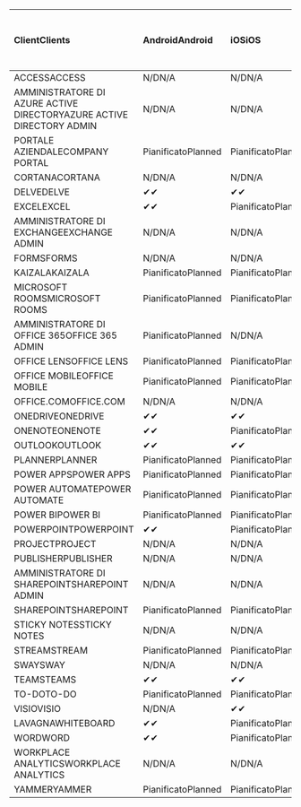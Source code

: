 <!-- This file is generated automatically. Changes made to this file will be overwritten.-->
|<span data-ttu-id="12869-101">Client</span><span class="sxs-lookup"><span data-stu-id="12869-101">Clients</span></span>|<span data-ttu-id="12869-102">Android</span><span class="sxs-lookup"><span data-stu-id="12869-102">Android</span></span>|<span data-ttu-id="12869-103">iOS</span><span class="sxs-lookup"><span data-stu-id="12869-103">iOS</span></span>|<span data-ttu-id="12869-104">Mac</span><span class="sxs-lookup"><span data-stu-id="12869-104">Mac</span></span>|<span data-ttu-id="12869-105">Windows 10</span><span class="sxs-lookup"><span data-stu-id="12869-105">Windows 10</span></span><br><span data-ttu-id="12869-106">Desktop</span><span class="sxs-lookup"><span data-stu-id="12869-106">Desktop</span></span>|<span data-ttu-id="12869-107">Windows 10</span><span class="sxs-lookup"><span data-stu-id="12869-107">Windows 10</span></span><br><span data-ttu-id="12869-108">App moderne</span><span class="sxs-lookup"><span data-stu-id="12869-108">Modern Apps</span></span>|
|:-|:-|:-|:-|:-|:-|
|<span data-ttu-id="12869-109">ACCESS</span><span class="sxs-lookup"><span data-stu-id="12869-109">ACCESS</span></span>|<span data-ttu-id="12869-110">N/D</span><span class="sxs-lookup"><span data-stu-id="12869-110">N/A</span></span>|<span data-ttu-id="12869-111">N/D</span><span class="sxs-lookup"><span data-stu-id="12869-111">N/A</span></span>|<span data-ttu-id="12869-112">N/D</span><span class="sxs-lookup"><span data-stu-id="12869-112">N/A</span></span>|<span data-ttu-id="12869-113">Pianificato</span><span class="sxs-lookup"><span data-stu-id="12869-113">Planned</span></span>|<span data-ttu-id="12869-114">N/D</span><span class="sxs-lookup"><span data-stu-id="12869-114">N/A</span></span>|
|<span data-ttu-id="12869-115">AMMINISTRATORE DI AZURE ACTIVE DIRECTORY</span><span class="sxs-lookup"><span data-stu-id="12869-115">AZURE ACTIVE DIRECTORY ADMIN</span></span>|<span data-ttu-id="12869-116">N/D</span><span class="sxs-lookup"><span data-stu-id="12869-116">N/A</span></span>|<span data-ttu-id="12869-117">N/D</span><span class="sxs-lookup"><span data-stu-id="12869-117">N/A</span></span>|<span data-ttu-id="12869-118">N/D</span><span class="sxs-lookup"><span data-stu-id="12869-118">N/A</span></span>|<span data-ttu-id="12869-119">Pianificato</span><span class="sxs-lookup"><span data-stu-id="12869-119">Planned</span></span>|<span data-ttu-id="12869-120">N/D</span><span class="sxs-lookup"><span data-stu-id="12869-120">N/A</span></span>|
|<span data-ttu-id="12869-121">PORTALE AZIENDALE</span><span class="sxs-lookup"><span data-stu-id="12869-121">COMPANY PORTAL</span></span>|<span data-ttu-id="12869-122">Pianificato</span><span class="sxs-lookup"><span data-stu-id="12869-122">Planned</span></span>|<span data-ttu-id="12869-123">Pianificato</span><span class="sxs-lookup"><span data-stu-id="12869-123">Planned</span></span>|<span data-ttu-id="12869-124">Pianificato</span><span class="sxs-lookup"><span data-stu-id="12869-124">Planned</span></span>|<span data-ttu-id="12869-125">N/D</span><span class="sxs-lookup"><span data-stu-id="12869-125">N/A</span></span>|<span data-ttu-id="12869-126">Pianificato</span><span class="sxs-lookup"><span data-stu-id="12869-126">Planned</span></span>|
|<span data-ttu-id="12869-127">CORTANA</span><span class="sxs-lookup"><span data-stu-id="12869-127">CORTANA</span></span>|<span data-ttu-id="12869-128">N/D</span><span class="sxs-lookup"><span data-stu-id="12869-128">N/A</span></span>|<span data-ttu-id="12869-129">N/D</span><span class="sxs-lookup"><span data-stu-id="12869-129">N/A</span></span>|<span data-ttu-id="12869-130">N/D</span><span class="sxs-lookup"><span data-stu-id="12869-130">N/A</span></span>|<span data-ttu-id="12869-131">N/D</span><span class="sxs-lookup"><span data-stu-id="12869-131">N/A</span></span>|<span data-ttu-id="12869-132">Pianificato</span><span class="sxs-lookup"><span data-stu-id="12869-132">Planned</span></span>|
|<span data-ttu-id="12869-133">DELVE</span><span class="sxs-lookup"><span data-stu-id="12869-133">DELVE</span></span>|<span data-ttu-id="12869-134">✔</span><span class="sxs-lookup"><span data-stu-id="12869-134">✔</span></span>|<span data-ttu-id="12869-135">✔</span><span class="sxs-lookup"><span data-stu-id="12869-135">✔</span></span>|<span data-ttu-id="12869-136">N/D</span><span class="sxs-lookup"><span data-stu-id="12869-136">N/A</span></span>|<span data-ttu-id="12869-137">N/D</span><span class="sxs-lookup"><span data-stu-id="12869-137">N/A</span></span>|<span data-ttu-id="12869-138">N/D</span><span class="sxs-lookup"><span data-stu-id="12869-138">N/A</span></span>|
|<span data-ttu-id="12869-139">EXCEL</span><span class="sxs-lookup"><span data-stu-id="12869-139">EXCEL</span></span>|<span data-ttu-id="12869-140">✔</span><span class="sxs-lookup"><span data-stu-id="12869-140">✔</span></span>|<span data-ttu-id="12869-141">Pianificato</span><span class="sxs-lookup"><span data-stu-id="12869-141">Planned</span></span>|<span data-ttu-id="12869-142">Pianificato</span><span class="sxs-lookup"><span data-stu-id="12869-142">Planned</span></span>|<span data-ttu-id="12869-143">Pianificato</span><span class="sxs-lookup"><span data-stu-id="12869-143">Planned</span></span>|<span data-ttu-id="12869-144">N/D</span><span class="sxs-lookup"><span data-stu-id="12869-144">N/A</span></span>|
|<span data-ttu-id="12869-145">AMMINISTRATORE DI EXCHANGE</span><span class="sxs-lookup"><span data-stu-id="12869-145">EXCHANGE ADMIN</span></span>|<span data-ttu-id="12869-146">N/D</span><span class="sxs-lookup"><span data-stu-id="12869-146">N/A</span></span>|<span data-ttu-id="12869-147">N/D</span><span class="sxs-lookup"><span data-stu-id="12869-147">N/A</span></span>|<span data-ttu-id="12869-148">N/D</span><span class="sxs-lookup"><span data-stu-id="12869-148">N/A</span></span>|<span data-ttu-id="12869-149">✔</span><span class="sxs-lookup"><span data-stu-id="12869-149">✔</span></span>|<span data-ttu-id="12869-150">N/D</span><span class="sxs-lookup"><span data-stu-id="12869-150">N/A</span></span>|
|<span data-ttu-id="12869-151">FORMS</span><span class="sxs-lookup"><span data-stu-id="12869-151">FORMS</span></span>|<span data-ttu-id="12869-152">N/D</span><span class="sxs-lookup"><span data-stu-id="12869-152">N/A</span></span>|<span data-ttu-id="12869-153">N/D</span><span class="sxs-lookup"><span data-stu-id="12869-153">N/A</span></span>|<span data-ttu-id="12869-154">N/D</span><span class="sxs-lookup"><span data-stu-id="12869-154">N/A</span></span>|<span data-ttu-id="12869-155">N/D</span><span class="sxs-lookup"><span data-stu-id="12869-155">N/A</span></span>|<span data-ttu-id="12869-156">N/D</span><span class="sxs-lookup"><span data-stu-id="12869-156">N/A</span></span>|
|<span data-ttu-id="12869-157">KAIZALA</span><span class="sxs-lookup"><span data-stu-id="12869-157">KAIZALA</span></span>|<span data-ttu-id="12869-158">Pianificato</span><span class="sxs-lookup"><span data-stu-id="12869-158">Planned</span></span>|<span data-ttu-id="12869-159">Pianificato</span><span class="sxs-lookup"><span data-stu-id="12869-159">Planned</span></span>|<span data-ttu-id="12869-160">N/D</span><span class="sxs-lookup"><span data-stu-id="12869-160">N/A</span></span>|<span data-ttu-id="12869-161">N/D</span><span class="sxs-lookup"><span data-stu-id="12869-161">N/A</span></span>|<span data-ttu-id="12869-162">N/D</span><span class="sxs-lookup"><span data-stu-id="12869-162">N/A</span></span>|
|<span data-ttu-id="12869-163">MICROSOFT ROOMS</span><span class="sxs-lookup"><span data-stu-id="12869-163">MICROSOFT ROOMS</span></span>|<span data-ttu-id="12869-164">Pianificato</span><span class="sxs-lookup"><span data-stu-id="12869-164">Planned</span></span>|<span data-ttu-id="12869-165">Pianificato</span><span class="sxs-lookup"><span data-stu-id="12869-165">Planned</span></span>|<span data-ttu-id="12869-166">N/D</span><span class="sxs-lookup"><span data-stu-id="12869-166">N/A</span></span>|<span data-ttu-id="12869-167">N/D</span><span class="sxs-lookup"><span data-stu-id="12869-167">N/A</span></span>|<span data-ttu-id="12869-168">N/D</span><span class="sxs-lookup"><span data-stu-id="12869-168">N/A</span></span>|
|<span data-ttu-id="12869-169">AMMINISTRATORE DI OFFICE 365</span><span class="sxs-lookup"><span data-stu-id="12869-169">OFFICE 365 ADMIN</span></span>|<span data-ttu-id="12869-170">Pianificato</span><span class="sxs-lookup"><span data-stu-id="12869-170">Planned</span></span>|<span data-ttu-id="12869-171">N/D</span><span class="sxs-lookup"><span data-stu-id="12869-171">N/A</span></span>|<span data-ttu-id="12869-172">N/D</span><span class="sxs-lookup"><span data-stu-id="12869-172">N/A</span></span>|<span data-ttu-id="12869-173">N/D</span><span class="sxs-lookup"><span data-stu-id="12869-173">N/A</span></span>|<span data-ttu-id="12869-174">N/D</span><span class="sxs-lookup"><span data-stu-id="12869-174">N/A</span></span>|
|<span data-ttu-id="12869-175">OFFICE LENS</span><span class="sxs-lookup"><span data-stu-id="12869-175">OFFICE LENS</span></span>|<span data-ttu-id="12869-176">Pianificato</span><span class="sxs-lookup"><span data-stu-id="12869-176">Planned</span></span>|<span data-ttu-id="12869-177">Pianificato</span><span class="sxs-lookup"><span data-stu-id="12869-177">Planned</span></span>|<span data-ttu-id="12869-178">N/D</span><span class="sxs-lookup"><span data-stu-id="12869-178">N/A</span></span>|<span data-ttu-id="12869-179">N/D</span><span class="sxs-lookup"><span data-stu-id="12869-179">N/A</span></span>|<span data-ttu-id="12869-180">N/D</span><span class="sxs-lookup"><span data-stu-id="12869-180">N/A</span></span>|
|<span data-ttu-id="12869-181">OFFICE MOBILE</span><span class="sxs-lookup"><span data-stu-id="12869-181">OFFICE MOBILE</span></span>|<span data-ttu-id="12869-182">Pianificato</span><span class="sxs-lookup"><span data-stu-id="12869-182">Planned</span></span>|<span data-ttu-id="12869-183">Pianificato</span><span class="sxs-lookup"><span data-stu-id="12869-183">Planned</span></span>|<span data-ttu-id="12869-184">N/D</span><span class="sxs-lookup"><span data-stu-id="12869-184">N/A</span></span>|<span data-ttu-id="12869-185">N/D</span><span class="sxs-lookup"><span data-stu-id="12869-185">N/A</span></span>|<span data-ttu-id="12869-186">N/D</span><span class="sxs-lookup"><span data-stu-id="12869-186">N/A</span></span>|
|<span data-ttu-id="12869-187">OFFICE.COM</span><span class="sxs-lookup"><span data-stu-id="12869-187">OFFICE.COM</span></span>|<span data-ttu-id="12869-188">N/D</span><span class="sxs-lookup"><span data-stu-id="12869-188">N/A</span></span>|<span data-ttu-id="12869-189">N/D</span><span class="sxs-lookup"><span data-stu-id="12869-189">N/A</span></span>|<span data-ttu-id="12869-190">N/D</span><span class="sxs-lookup"><span data-stu-id="12869-190">N/A</span></span>|<span data-ttu-id="12869-191">N/D</span><span class="sxs-lookup"><span data-stu-id="12869-191">N/A</span></span>|<span data-ttu-id="12869-192">Pianificato</span><span class="sxs-lookup"><span data-stu-id="12869-192">Planned</span></span>|
|<span data-ttu-id="12869-193">ONEDRIVE</span><span class="sxs-lookup"><span data-stu-id="12869-193">ONEDRIVE</span></span>|<span data-ttu-id="12869-194">✔</span><span class="sxs-lookup"><span data-stu-id="12869-194">✔</span></span>|<span data-ttu-id="12869-195">✔</span><span class="sxs-lookup"><span data-stu-id="12869-195">✔</span></span>|<span data-ttu-id="12869-196">✔</span><span class="sxs-lookup"><span data-stu-id="12869-196">✔</span></span>|<span data-ttu-id="12869-197">✔</span><span class="sxs-lookup"><span data-stu-id="12869-197">✔</span></span>|<span data-ttu-id="12869-198">Pianificato</span><span class="sxs-lookup"><span data-stu-id="12869-198">Planned</span></span>|
|<span data-ttu-id="12869-199">ONENOTE</span><span class="sxs-lookup"><span data-stu-id="12869-199">ONENOTE</span></span>|<span data-ttu-id="12869-200">✔</span><span class="sxs-lookup"><span data-stu-id="12869-200">✔</span></span>|<span data-ttu-id="12869-201">Pianificato</span><span class="sxs-lookup"><span data-stu-id="12869-201">Planned</span></span>|<span data-ttu-id="12869-202">Pianificato</span><span class="sxs-lookup"><span data-stu-id="12869-202">Planned</span></span>|<span data-ttu-id="12869-203">Pianificato</span><span class="sxs-lookup"><span data-stu-id="12869-203">Planned</span></span>|<span data-ttu-id="12869-204">Pianificato</span><span class="sxs-lookup"><span data-stu-id="12869-204">Planned</span></span>|
|<span data-ttu-id="12869-205">OUTLOOK</span><span class="sxs-lookup"><span data-stu-id="12869-205">OUTLOOK</span></span>|<span data-ttu-id="12869-206">✔</span><span class="sxs-lookup"><span data-stu-id="12869-206">✔</span></span>|<span data-ttu-id="12869-207">✔</span><span class="sxs-lookup"><span data-stu-id="12869-207">✔</span></span>|<span data-ttu-id="12869-208">Pianificato</span><span class="sxs-lookup"><span data-stu-id="12869-208">Planned</span></span>|<span data-ttu-id="12869-209">Pianificato</span><span class="sxs-lookup"><span data-stu-id="12869-209">Planned</span></span>|<span data-ttu-id="12869-210">Pianificato</span><span class="sxs-lookup"><span data-stu-id="12869-210">Planned</span></span>|
|<span data-ttu-id="12869-211">PLANNER</span><span class="sxs-lookup"><span data-stu-id="12869-211">PLANNER</span></span>|<span data-ttu-id="12869-212">Pianificato</span><span class="sxs-lookup"><span data-stu-id="12869-212">Planned</span></span>|<span data-ttu-id="12869-213">Pianificato</span><span class="sxs-lookup"><span data-stu-id="12869-213">Planned</span></span>|<span data-ttu-id="12869-214">N/D</span><span class="sxs-lookup"><span data-stu-id="12869-214">N/A</span></span>|<span data-ttu-id="12869-215">N/D</span><span class="sxs-lookup"><span data-stu-id="12869-215">N/A</span></span>|<span data-ttu-id="12869-216">N/D</span><span class="sxs-lookup"><span data-stu-id="12869-216">N/A</span></span>|
|<span data-ttu-id="12869-217">POWER APPS</span><span class="sxs-lookup"><span data-stu-id="12869-217">POWER APPS</span></span>|<span data-ttu-id="12869-218">Pianificato</span><span class="sxs-lookup"><span data-stu-id="12869-218">Planned</span></span>|<span data-ttu-id="12869-219">Pianificato</span><span class="sxs-lookup"><span data-stu-id="12869-219">Planned</span></span>|<span data-ttu-id="12869-220">N/D</span><span class="sxs-lookup"><span data-stu-id="12869-220">N/A</span></span>|<span data-ttu-id="12869-221">N/D</span><span class="sxs-lookup"><span data-stu-id="12869-221">N/A</span></span>|<span data-ttu-id="12869-222">Pianificato</span><span class="sxs-lookup"><span data-stu-id="12869-222">Planned</span></span>|
|<span data-ttu-id="12869-223">POWER AUTOMATE</span><span class="sxs-lookup"><span data-stu-id="12869-223">POWER AUTOMATE</span></span>|<span data-ttu-id="12869-224">Pianificato</span><span class="sxs-lookup"><span data-stu-id="12869-224">Planned</span></span>|<span data-ttu-id="12869-225">Pianificato</span><span class="sxs-lookup"><span data-stu-id="12869-225">Planned</span></span>|<span data-ttu-id="12869-226">N/D</span><span class="sxs-lookup"><span data-stu-id="12869-226">N/A</span></span>|<span data-ttu-id="12869-227">N/D</span><span class="sxs-lookup"><span data-stu-id="12869-227">N/A</span></span>|<span data-ttu-id="12869-228">N/D</span><span class="sxs-lookup"><span data-stu-id="12869-228">N/A</span></span>|
|<span data-ttu-id="12869-229">POWER BI</span><span class="sxs-lookup"><span data-stu-id="12869-229">POWER BI</span></span>|<span data-ttu-id="12869-230">Pianificato</span><span class="sxs-lookup"><span data-stu-id="12869-230">Planned</span></span>|<span data-ttu-id="12869-231">Pianificato</span><span class="sxs-lookup"><span data-stu-id="12869-231">Planned</span></span>|<span data-ttu-id="12869-232">N/D</span><span class="sxs-lookup"><span data-stu-id="12869-232">N/A</span></span>|<span data-ttu-id="12869-233">Pianificato</span><span class="sxs-lookup"><span data-stu-id="12869-233">Planned</span></span>|<span data-ttu-id="12869-234">Pianificato</span><span class="sxs-lookup"><span data-stu-id="12869-234">Planned</span></span>|
|<span data-ttu-id="12869-235">POWERPOINT</span><span class="sxs-lookup"><span data-stu-id="12869-235">POWERPOINT</span></span>|<span data-ttu-id="12869-236">✔</span><span class="sxs-lookup"><span data-stu-id="12869-236">✔</span></span>|<span data-ttu-id="12869-237">Pianificato</span><span class="sxs-lookup"><span data-stu-id="12869-237">Planned</span></span>|<span data-ttu-id="12869-238">Pianificato</span><span class="sxs-lookup"><span data-stu-id="12869-238">Planned</span></span>|<span data-ttu-id="12869-239">Pianificato</span><span class="sxs-lookup"><span data-stu-id="12869-239">Planned</span></span>|<span data-ttu-id="12869-240">Pianificato</span><span class="sxs-lookup"><span data-stu-id="12869-240">Planned</span></span>|
|<span data-ttu-id="12869-241">PROJECT</span><span class="sxs-lookup"><span data-stu-id="12869-241">PROJECT</span></span>|<span data-ttu-id="12869-242">N/D</span><span class="sxs-lookup"><span data-stu-id="12869-242">N/A</span></span>|<span data-ttu-id="12869-243">N/D</span><span class="sxs-lookup"><span data-stu-id="12869-243">N/A</span></span>|<span data-ttu-id="12869-244">N/D</span><span class="sxs-lookup"><span data-stu-id="12869-244">N/A</span></span>|<span data-ttu-id="12869-245">Pianificato</span><span class="sxs-lookup"><span data-stu-id="12869-245">Planned</span></span>|<span data-ttu-id="12869-246">N/D</span><span class="sxs-lookup"><span data-stu-id="12869-246">N/A</span></span>|
|<span data-ttu-id="12869-247">PUBLISHER</span><span class="sxs-lookup"><span data-stu-id="12869-247">PUBLISHER</span></span>|<span data-ttu-id="12869-248">N/D</span><span class="sxs-lookup"><span data-stu-id="12869-248">N/A</span></span>|<span data-ttu-id="12869-249">N/D</span><span class="sxs-lookup"><span data-stu-id="12869-249">N/A</span></span>|<span data-ttu-id="12869-250">N/D</span><span class="sxs-lookup"><span data-stu-id="12869-250">N/A</span></span>|<span data-ttu-id="12869-251">✔</span><span class="sxs-lookup"><span data-stu-id="12869-251">✔</span></span>|<span data-ttu-id="12869-252">N/D</span><span class="sxs-lookup"><span data-stu-id="12869-252">N/A</span></span>|
|<span data-ttu-id="12869-253">AMMINISTRATORE DI SHAREPOINT</span><span class="sxs-lookup"><span data-stu-id="12869-253">SHAREPOINT ADMIN</span></span>|<span data-ttu-id="12869-254">N/D</span><span class="sxs-lookup"><span data-stu-id="12869-254">N/A</span></span>|<span data-ttu-id="12869-255">N/D</span><span class="sxs-lookup"><span data-stu-id="12869-255">N/A</span></span>|<span data-ttu-id="12869-256">N/D</span><span class="sxs-lookup"><span data-stu-id="12869-256">N/A</span></span>|<span data-ttu-id="12869-257">Pianificato</span><span class="sxs-lookup"><span data-stu-id="12869-257">Planned</span></span>|<span data-ttu-id="12869-258">N/D</span><span class="sxs-lookup"><span data-stu-id="12869-258">N/A</span></span>|
|<span data-ttu-id="12869-259">SHAREPOINT</span><span class="sxs-lookup"><span data-stu-id="12869-259">SHAREPOINT</span></span>|<span data-ttu-id="12869-260">Pianificato</span><span class="sxs-lookup"><span data-stu-id="12869-260">Planned</span></span>|<span data-ttu-id="12869-261">Pianificato</span><span class="sxs-lookup"><span data-stu-id="12869-261">Planned</span></span>|<span data-ttu-id="12869-262">N/D</span><span class="sxs-lookup"><span data-stu-id="12869-262">N/A</span></span>|<span data-ttu-id="12869-263">N/D</span><span class="sxs-lookup"><span data-stu-id="12869-263">N/A</span></span>|<span data-ttu-id="12869-264">N/D</span><span class="sxs-lookup"><span data-stu-id="12869-264">N/A</span></span>|
|<span data-ttu-id="12869-265">STICKY NOTES</span><span class="sxs-lookup"><span data-stu-id="12869-265">STICKY NOTES</span></span>|<span data-ttu-id="12869-266">N/D</span><span class="sxs-lookup"><span data-stu-id="12869-266">N/A</span></span>|<span data-ttu-id="12869-267">N/D</span><span class="sxs-lookup"><span data-stu-id="12869-267">N/A</span></span>|<span data-ttu-id="12869-268">N/D</span><span class="sxs-lookup"><span data-stu-id="12869-268">N/A</span></span>|<span data-ttu-id="12869-269">N/D</span><span class="sxs-lookup"><span data-stu-id="12869-269">N/A</span></span>|<span data-ttu-id="12869-270">Pianificato</span><span class="sxs-lookup"><span data-stu-id="12869-270">Planned</span></span>|
|<span data-ttu-id="12869-271">STREAM</span><span class="sxs-lookup"><span data-stu-id="12869-271">STREAM</span></span>|<span data-ttu-id="12869-272">Pianificato</span><span class="sxs-lookup"><span data-stu-id="12869-272">Planned</span></span>|<span data-ttu-id="12869-273">Pianificato</span><span class="sxs-lookup"><span data-stu-id="12869-273">Planned</span></span>|<span data-ttu-id="12869-274">N/D</span><span class="sxs-lookup"><span data-stu-id="12869-274">N/A</span></span>|<span data-ttu-id="12869-275">N/D</span><span class="sxs-lookup"><span data-stu-id="12869-275">N/A</span></span>|<span data-ttu-id="12869-276">N/D</span><span class="sxs-lookup"><span data-stu-id="12869-276">N/A</span></span>|
|<span data-ttu-id="12869-277">SWAY</span><span class="sxs-lookup"><span data-stu-id="12869-277">SWAY</span></span>|<span data-ttu-id="12869-278">N/D</span><span class="sxs-lookup"><span data-stu-id="12869-278">N/A</span></span>|<span data-ttu-id="12869-279">N/D</span><span class="sxs-lookup"><span data-stu-id="12869-279">N/A</span></span>|<span data-ttu-id="12869-280">N/D</span><span class="sxs-lookup"><span data-stu-id="12869-280">N/A</span></span>|<span data-ttu-id="12869-281">N/D</span><span class="sxs-lookup"><span data-stu-id="12869-281">N/A</span></span>|<span data-ttu-id="12869-282">Pianificato</span><span class="sxs-lookup"><span data-stu-id="12869-282">Planned</span></span>|
|<span data-ttu-id="12869-283">TEAMS</span><span class="sxs-lookup"><span data-stu-id="12869-283">TEAMS</span></span>|<span data-ttu-id="12869-284">✔</span><span class="sxs-lookup"><span data-stu-id="12869-284">✔</span></span>|<span data-ttu-id="12869-285">✔</span><span class="sxs-lookup"><span data-stu-id="12869-285">✔</span></span>|<span data-ttu-id="12869-286">✔</span><span class="sxs-lookup"><span data-stu-id="12869-286">✔</span></span>|<span data-ttu-id="12869-287">Pianificato</span><span class="sxs-lookup"><span data-stu-id="12869-287">Planned</span></span>|<span data-ttu-id="12869-288">N/D</span><span class="sxs-lookup"><span data-stu-id="12869-288">N/A</span></span>|
|<span data-ttu-id="12869-289">TO-DO</span><span class="sxs-lookup"><span data-stu-id="12869-289">TO-DO</span></span>|<span data-ttu-id="12869-290">Pianificato</span><span class="sxs-lookup"><span data-stu-id="12869-290">Planned</span></span>|<span data-ttu-id="12869-291">Pianificato</span><span class="sxs-lookup"><span data-stu-id="12869-291">Planned</span></span>|<span data-ttu-id="12869-292">Pianificato</span><span class="sxs-lookup"><span data-stu-id="12869-292">Planned</span></span>|<span data-ttu-id="12869-293">N/D</span><span class="sxs-lookup"><span data-stu-id="12869-293">N/A</span></span>|<span data-ttu-id="12869-294">Pianificato</span><span class="sxs-lookup"><span data-stu-id="12869-294">Planned</span></span>|
|<span data-ttu-id="12869-295">VISIO</span><span class="sxs-lookup"><span data-stu-id="12869-295">VISIO</span></span>|<span data-ttu-id="12869-296">N/D</span><span class="sxs-lookup"><span data-stu-id="12869-296">N/A</span></span>|<span data-ttu-id="12869-297">✔</span><span class="sxs-lookup"><span data-stu-id="12869-297">✔</span></span>|<span data-ttu-id="12869-298">N/D</span><span class="sxs-lookup"><span data-stu-id="12869-298">N/A</span></span>|<span data-ttu-id="12869-299">Pianificato</span><span class="sxs-lookup"><span data-stu-id="12869-299">Planned</span></span>|<span data-ttu-id="12869-300">N/D</span><span class="sxs-lookup"><span data-stu-id="12869-300">N/A</span></span>|
|<span data-ttu-id="12869-301">LAVAGNA</span><span class="sxs-lookup"><span data-stu-id="12869-301">WHITEBOARD</span></span>|<span data-ttu-id="12869-302">✔</span><span class="sxs-lookup"><span data-stu-id="12869-302">✔</span></span>|<span data-ttu-id="12869-303">Pianificato</span><span class="sxs-lookup"><span data-stu-id="12869-303">Planned</span></span>|<span data-ttu-id="12869-304">N/D</span><span class="sxs-lookup"><span data-stu-id="12869-304">N/A</span></span>|<span data-ttu-id="12869-305">N/D</span><span class="sxs-lookup"><span data-stu-id="12869-305">N/A</span></span>|<span data-ttu-id="12869-306">Pianificato</span><span class="sxs-lookup"><span data-stu-id="12869-306">Planned</span></span>|
|<span data-ttu-id="12869-307">WORD</span><span class="sxs-lookup"><span data-stu-id="12869-307">WORD</span></span>|<span data-ttu-id="12869-308">✔</span><span class="sxs-lookup"><span data-stu-id="12869-308">✔</span></span>|<span data-ttu-id="12869-309">Pianificato</span><span class="sxs-lookup"><span data-stu-id="12869-309">Planned</span></span>|<span data-ttu-id="12869-310">Pianificato</span><span class="sxs-lookup"><span data-stu-id="12869-310">Planned</span></span>|<span data-ttu-id="12869-311">Pianificato</span><span class="sxs-lookup"><span data-stu-id="12869-311">Planned</span></span>|<span data-ttu-id="12869-312">✔</span><span class="sxs-lookup"><span data-stu-id="12869-312">✔</span></span>|
|<span data-ttu-id="12869-313">WORKPLACE ANALYTICS</span><span class="sxs-lookup"><span data-stu-id="12869-313">WORKPLACE ANALYTICS</span></span>|<span data-ttu-id="12869-314">N/D</span><span class="sxs-lookup"><span data-stu-id="12869-314">N/A</span></span>|<span data-ttu-id="12869-315">N/D</span><span class="sxs-lookup"><span data-stu-id="12869-315">N/A</span></span>|<span data-ttu-id="12869-316">N/D</span><span class="sxs-lookup"><span data-stu-id="12869-316">N/A</span></span>|<span data-ttu-id="12869-317">N/D</span><span class="sxs-lookup"><span data-stu-id="12869-317">N/A</span></span>|<span data-ttu-id="12869-318">N/D</span><span class="sxs-lookup"><span data-stu-id="12869-318">N/A</span></span>|
|<span data-ttu-id="12869-319">YAMMER</span><span class="sxs-lookup"><span data-stu-id="12869-319">YAMMER</span></span>|<span data-ttu-id="12869-320">Pianificato</span><span class="sxs-lookup"><span data-stu-id="12869-320">Planned</span></span>|<span data-ttu-id="12869-321">Pianificato</span><span class="sxs-lookup"><span data-stu-id="12869-321">Planned</span></span>|<span data-ttu-id="12869-322">Pianificato</span><span class="sxs-lookup"><span data-stu-id="12869-322">Planned</span></span>|<span data-ttu-id="12869-323">Pianificato</span><span class="sxs-lookup"><span data-stu-id="12869-323">Planned</span></span>|<span data-ttu-id="12869-324">N/D</span><span class="sxs-lookup"><span data-stu-id="12869-324">N/A</span></span>|

